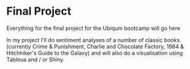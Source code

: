 # Final Project

Everything for the final project for the Ubiqum bootcamp will go here

In my project I'll do sentiment analyses of a number of classic books (currently Crime & Punishment, Charlie and Chocolate Factory, 1984 & Hitchhiker's Guide to the Galaxy) and will also do a visualisation using Tableua and / or Shiny.
